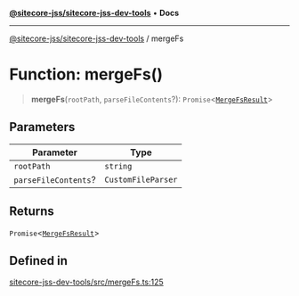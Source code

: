 [**@sitecore-jss/sitecore-jss-dev-tools**](../README.md) • **Docs**

***

[@sitecore-jss/sitecore-jss-dev-tools](../README.md) / mergeFs

# Function: mergeFs()

> **mergeFs**(`rootPath`, `parseFileContents`?): `Promise`\<[`MergeFsResult`](../interfaces/MergeFsResult.md)\>

## Parameters

| Parameter | Type |
| ------ | ------ |
| `rootPath` | `string` |
| `parseFileContents`? | `CustomFileParser` |

## Returns

`Promise`\<[`MergeFsResult`](../interfaces/MergeFsResult.md)\>

## Defined in

[sitecore-jss-dev-tools/src/mergeFs.ts:125](https://github.com/Sitecore/jss/blob/2f7f8a3f57bf348df36eb566e1598f25fb4e1fd2/packages/sitecore-jss-dev-tools/src/mergeFs.ts#L125)
